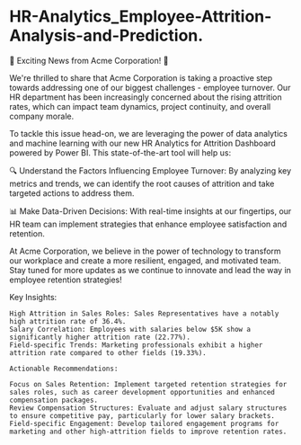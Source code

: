 # HR-Analytics_Employee-Attrition-Analysis-and-Prediction.

🚀 Exciting News from Acme Corporation! 🚀

We're thrilled to share that Acme Corporation is taking a proactive step towards addressing one of our biggest challenges - employee turnover. Our HR department has been increasingly concerned about the rising attrition rates, which can impact team dynamics, project continuity, and overall company morale.

To tackle this issue head-on, we are leveraging the power of data analytics and machine learning with our new HR Analytics for Attrition Dashboard powered by Power BI. This state-of-the-art tool will help us:

🔍 Understand the Factors Influencing Employee Turnover: By analyzing key metrics and trends, we can identify the root causes of attrition and take targeted actions to address them.

📊 Make Data-Driven Decisions: With real-time insights at our fingertips, our HR team can implement strategies that enhance employee satisfaction and retention.

At Acme Corporation, we believe in the power of technology to transform our workplace and create a more resilient, engaged, and motivated team. Stay tuned for more updates as we continue to innovate and lead the way in employee retention strategies!

Key Insights:

    High Attrition in Sales Roles: Sales Representatives have a notably high attrition rate of 36.4%.
    Salary Correlation: Employees with salaries below $5K show a significantly higher attrition rate (22.77%).
    Field-specific Trends: Marketing professionals exhibit a higher attrition rate compared to other fields (19.33%).

    Actionable Recommendations:

    Focus on Sales Retention: Implement targeted retention strategies for sales roles, such as career development opportunities and enhanced compensation packages.
    Review Compensation Structures: Evaluate and adjust salary structures to ensure competitive pay, particularly for lower salary brackets.
    Field-specific Engagement: Develop tailored engagement programs for marketing and other high-attrition fields to improve retention rates.
